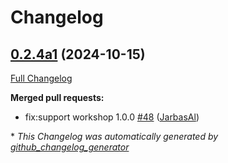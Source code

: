 # Changelog

## [0.2.4a1](https://github.com/OpenVoiceOS/ovos-PHAL/tree/0.2.4a1) (2024-10-15)

[Full Changelog](https://github.com/OpenVoiceOS/ovos-PHAL/compare/0.2.3...0.2.4a1)

**Merged pull requests:**

- fix:support workshop 1.0.0 [\#48](https://github.com/OpenVoiceOS/ovos-PHAL/pull/48) ([JarbasAl](https://github.com/JarbasAl))



\* *This Changelog was automatically generated by [github_changelog_generator](https://github.com/github-changelog-generator/github-changelog-generator)*
